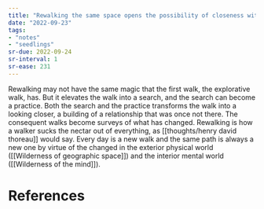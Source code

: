 ```yaml
---
title: "Rewalking the same space opens the possibility of closeness with it"
date: "2022-09-23"
tags:
- "notes"
- "seedlings"
sr-due: 2022-09-24
sr-interval: 1
sr-ease: 231
---
```


Rewalking may not have the same magic that the first walk, the explorative walk, has. But it elevates the walk into a search, and the search can become a practice. Both the search and the practice transforms the walk into a looking closer, a building of a relationship that was once not there. The consequent walks become surveys of what has changed. Rewalking is how a walker sucks the nectar out of everything, as [[thoughts/henry david thoreau]] would say. Every day is a new walk and the same path is always a new one by virtue of the changed in the exterior physical world ([[Wilderness of geographic space]]) and the interior mental world ([[Wilderness of the mind]]).

# References